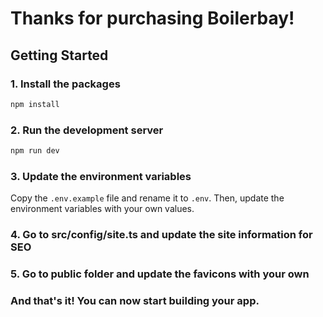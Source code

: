 # Thanks for purchasing Boilerbay!

## Getting Started

### 1. Install the packages

```bash
npm install
```

### 2. Run the development server

```bash
npm run dev
```

### 3. Update the environment variables

Copy the `.env.example` file and rename it to `.env`. Then, update the environment variables with your own values.

### 4. Go to src/config/site.ts and update the site information for SEO

### 5. Go to public folder and update the favicons with your own

### And that's it! You can now start building your app.
